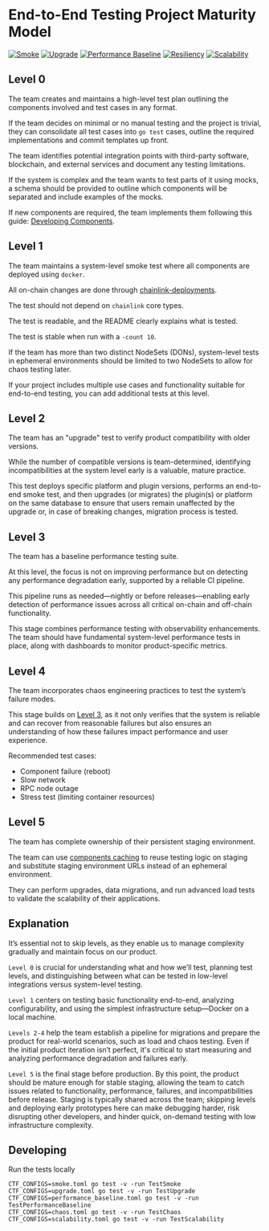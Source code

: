 # End-to-End Testing Project Maturity Model

[![Smoke](https://img.shields.io/badge/Level_1-Smoke-blue?branch=maturity-model&job=TestSmoke)](https://github.com/smartcontractkit/chainlink-testing-framework/actions/workflows/framework-golden-tests.yml)
[![Upgrade](https://img.shields.io/badge/Level_2-Upgrade-blue?branch=maturity-model&job=TestSmoke)](https://github.com/smartcontractkit/chainlink-testing-framework/actions/workflows/framework-golden-tests.yml)
[![Performance Baseline](https://img.shields.io/badge/Level_3-Performance_baseline-blue?branch=maturity-model&job=TestSmoke)](https://github.com/smartcontractkit/chainlink-testing-framework/actions/workflows/framework-golden-tests.yml)
[![Resiliency](https://img.shields.io/badge/Level_4-Resiliency-blue?branch=maturity-model&job=TestSmoke)](https://github.com/smartcontractkit/chainlink-testing-framework/actions/workflows/framework-golden-tests.yml)
[![Scalability](https://img.shields.io/badge/Level_5-Scalability-blue?branch=maturity-model&job=TestSmoke)](https://github.com/smartcontractkit/chainlink-testing-framework/actions/workflows/framework-golden-tests.yml)

## Level 0

The team creates and maintains a high-level test plan outlining the components involved and test cases in any format.

If the team decides on minimal or no manual testing and the project is trivial, they can consolidate all test cases into `go test` cases, outline the required implementations and commit templates up front.

The team identifies potential integration points with third-party software, blockchain, and external services and document any testing limitations.

If the system is complex and the team wants to test parts of it using mocks, a schema should be provided to outline which components will be separated and include examples of the mocks.

If new components are required, the team implements them following this guide: [Developing Components](https://smartcontractkit.github.io/chainlink-testing-framework/developing/developing_components.html).


## Level 1
The team maintains a system-level smoke test where all components are deployed using `docker`.

All on-chain changes are done through [chainlink-deployments](https://github.com/smartcontractkit/chainlink-deployments).

The test should not depend on `chainlink` core types.

The test is readable, and the README clearly explains what is tested.

The test is stable when run with a `-count 10`.

If the team has more than two distinct NodeSets (DONs), system-level tests in ephemeral environments should be limited to two NodeSets to allow for chaos testing later.

If your project includes multiple use cases and functionality suitable for end-to-end testing, you can add additional tests at this level.

## Level 2
The team has an "upgrade" test to verify product compatibility with older versions.

While the number of compatible versions is team-determined, identifying incompatibilities at the system level early is a valuable, mature practice.

This test deploys specific platform and plugin versions, performs an end-to-end smoke test, and then upgrades (or migrates) the plugin(s) or platform on the same database to ensure that users remain unaffected by the upgrade or, in case of breaking changes, migration process is tested.

## Level 3
The team has a baseline performance testing suite.

At this level, the focus is not on improving performance but on detecting any performance degradation early, supported by a reliable CI pipeline.

This pipeline runs as needed—nightly or before releases—enabling early detection of performance issues across all critical on-chain and off-chain functionality.

This stage combines performance testing with observability enhancements. The team should have fundamental system-level performance tests in place, along with dashboards to monitor product-specific metrics.

## Level 4
The team incorporates chaos engineering practices to test the system’s failure modes.

This stage builds on [Level 3](#level-3), as it not only verifies that the system is reliable and can recover from reasonable failures but also ensures an understanding of how these failures impact performance and user experience.

Recommended test cases:
- Component failure (reboot)
- Slow network
- RPC node outage
- Stress test (limiting container resources)

## Level 5
The team has complete ownership of their persistent staging environment.

The team can use [components caching](https://smartcontractkit.github.io/chainlink-testing-framework/framework/components/caching.html) to reuse testing logic on staging and substitute staging environment URLs instead of an ephemeral environment.

They can perform upgrades, data migrations, and run advanced load tests to validate the scalability of their applications.

## Explanation

It’s essential not to skip levels, as they enable us to manage complexity gradually and maintain focus on our product.

`Level 0` is crucial for understanding what and how we’ll test, planning test levels, and distinguishing between what can be tested in low-level integrations versus system-level testing.

`Level 1` centers on testing basic functionality end-to-end, analyzing configurability, and using the simplest infrastructure setup—Docker on a local machine.

`Levels 2-4` help the team establish a pipeline for migrations and prepare the product for real-world scenarios, such as load and chaos testing. Even if the initial product iteration isn’t perfect, it's critical to start measuring and analyzing performance degradation and failures early.

`Level 5` is the final stage before production. By this point, the product should be mature enough for stable staging, allowing the team to catch issues related to functionality, performance, failures, and incompatibilities before release. Staging is typically shared across the team; skipping levels and deploying early prototypes here can make debugging harder, risk disrupting other developers, and hinder quick, on-demand testing with low infrastructure complexity.

## Developing
Run the tests locally
```
CTF_CONFIGS=smoke.toml go test -v -run TestSmoke
CTF_CONFIGS=upgrade.toml go test -v -run TestUpgrade
CTF_CONFIGS=performance_baseline.toml go test -v -run TestPerformanceBaseline
CTF_CONFIGS=chaos.toml go test -v -run TestChaos
CTF_CONFIGS=scalability.toml go test -v -run TestScalability
```
